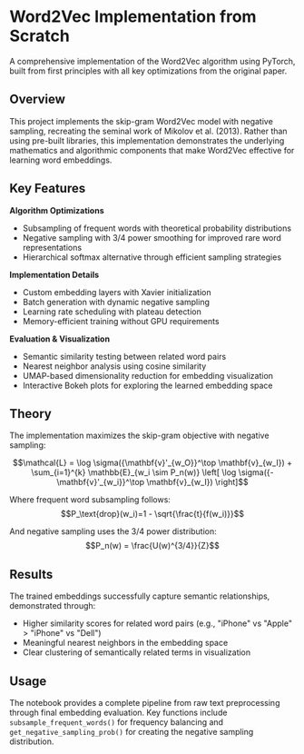 # Word2Vec Implementation from Scratch

A comprehensive implementation of the Word2Vec algorithm using PyTorch, built from first principles with all key optimizations from the original paper.

## Overview

This project implements the skip-gram Word2Vec model with negative sampling, recreating the seminal work of Mikolov et al. (2013). Rather than using pre-built libraries, this implementation demonstrates the underlying mathematics and algorithmic components that make Word2Vec effective for learning word embeddings.

## Key Features

**Algorithm Optimizations**
- Subsampling of frequent words with theoretical probability distributions
- Negative sampling with 3/4 power smoothing for improved rare word representations  
- Hierarchical softmax alternative through efficient sampling strategies

**Implementation Details**
- Custom embedding layers with Xavier initialization
- Batch generation with dynamic negative sampling
- Learning rate scheduling with plateau detection
- Memory-efficient training without GPU requirements

**Evaluation & Visualization**
- Semantic similarity testing between related word pairs
- Nearest neighbor analysis using cosine similarity
- UMAP-based dimensionality reduction for embedding visualization
- Interactive Bokeh plots for exploring the learned embedding space

## Theory

The implementation maximizes the skip-gram objective with negative sampling:

$$\mathcal{L} = \log \sigma({\mathbf{v}'_{w_O}}^\top \mathbf{v}_{w_I}) + \sum_{i=1}^{k} \mathbb{E}_{w_i \sim P_n(w)} \left[ \log \sigma({-\mathbf{v}'_{w_i}}^\top \mathbf{v}_{w_I}) \right]$$

Where frequent word subsampling follows:
$$P_\text{drop}(w_i)=1 - \sqrt{\frac{t}{f(w_i)}}$$

And negative sampling uses the 3/4 power distribution:
$$P_n(w) = \frac{U(w)^{3/4}}{Z}$$

## Results

The trained embeddings successfully capture semantic relationships, demonstrated through:
- Higher similarity scores for related word pairs (e.g., "iPhone" vs "Apple" > "iPhone" vs "Dell")
- Meaningful nearest neighbors in the embedding space
- Clear clustering of semantically related terms in visualization

## Usage

The notebook provides a complete pipeline from raw text preprocessing through final embedding evaluation. Key functions include `subsample_frequent_words()` for frequency balancing and `get_negative_sampling_prob()` for creating the negative sampling distribution.
